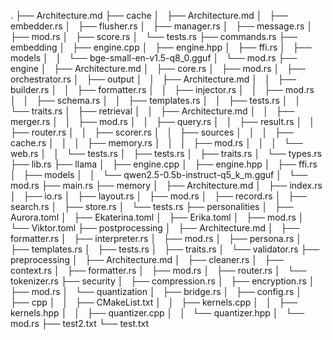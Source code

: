 .
├── Architecture.md
├── cache
│   ├── Architecture.md
│   ├── embedder.rs
│   ├── flusher.rs
│   ├── manager.rs
│   ├── message.rs
│   ├── mod.rs
│   ├── score.rs
│   └── tests.rs
├── commands.rs
├── embedding
│   ├── engine.cpp
│   ├── engine.hpp
│   ├── ffi.rs
│   ├── models
│   │   └── bge-small-en-v1.5-q8_0.gguf
│   └── mod.rs
├── engine
│   ├── Architecture.md
│   ├── core.rs
│   ├── mod.rs
│   ├── orchestrator.rs
│   ├── output
│   │   ├── Architecture.md
│   │   ├── builder.rs
│   │   ├── formatter.rs
│   │   ├── injector.rs
│   │   ├── mod.rs
│   │   ├── schema.rs
│   │   ├── templates.rs
│   │   ├── tests.rs
│   │   └── traits.rs
│   ├── retrieval
│   │   ├── Architecture.md
│   │   ├── merger.rs
│   │   ├── mod.rs
│   │   ├── query.rs
│   │   ├── result.rs
│   │   ├── router.rs
│   │   ├── scorer.rs
│   │   ├── sources
│   │   │   ├── cache.rs
│   │   │   ├── memory.rs
│   │   │   ├── mod.rs
│   │   │   └── web.rs
│   │   └── tests.rs
│   ├── tests.rs
│   ├── traits.rs
│   └── types.rs
├── lib.rs
├── llama
│   ├── engine.cpp
│   ├── engine.hpp
│   ├── ffi.rs
│   ├── models
│   │   └── qwen2.5-0.5b-instruct-q5_k_m.gguf
│   └── mod.rs
├── main.rs
├── memory
│   ├── Architecture.md
│   ├── index.rs
│   ├── io.rs
│   ├── layout.rs
│   ├── mod.rs
│   ├── record.rs
│   ├── search.rs
│   ├── store.rs
│   └── tests.rs
├── personalities
│   ├── Aurora.toml
│   ├── Ekaterina.toml
│   ├── Erika.toml
│   ├── mod.rs
│   └── Viktor.toml
├── postprocessing
│   ├── Architecture.md
│   ├── formatter.rs
│   ├── interpreter.rs
│   ├── mod.rs
│   ├── persona.rs
│   ├── templates.rs
│   ├── tests.rs
│   ├── traits.rs
│   └── validator.rs
├── preprocessing
│   ├── Architecture.md
│   ├── cleaner.rs
│   ├── context.rs
│   ├── formatter.rs
│   ├── mod.rs
│   ├── router.rs
│   └── tokenizer.rs
├── security
│   ├── compression.rs
│   ├── encryption.rs
│   ├── mod.rs
│   └── quantization
│   ├── bridge.rs
│   ├── config.rs
│   ├── cpp
│   │   ├── CMakeList.txt
│   │   ├── kernels.cpp
│   │   ├── kernels.hpp
│   │   ├── quantizer.cpp
│   │   └── quantizer.hpp
│   └── mod.rs
├── test2.txt
└── test.txt
